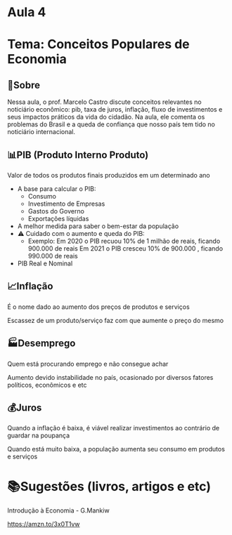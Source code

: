 # Aula 4

# Tema: Conceitos Populares de Economia

## 📑Sobre
Nessa aula, o prof. Marcelo Castro discute conceitos relevantes no noticiário econômico: pib, taxa de juros, inflação, fluxo de investimentos e seus impactos práticos da vida do cidadão. Na aula, ele comenta os problemas do Brasil e a queda de confiança que nosso país tem tido no noticiário internacional.

## 📊PIB (Produto Interno Produto)
Valor de todos os produtos finais produzidos em um determinado ano
- A base para calcular o PIB:
    - Consumo
    - Investimento de Empresas
    - Gastos do Governo
    - Exportações líquidas
- A melhor medida para saber o bem-estar da população 
- ⚠️ Cuidado com o aumento e queda do PIB:
    - Exemplo: 
    Em 2020 o PIB recuou 10% de 1 milhão de reais, ficando 900.000 de reais
    Em 2021 o PIB cresceu 10% de 900.000 , ficando 990.000 de reais
- PIB Real e Nominal

## 📈Inflação
É o nome dado ao aumento dos preços de produtos e serviços

Escassez de um produto/serviço faz com que aumente o preço do mesmo

## 🏭Desemprego
Quem está procurando emprego e não consegue achar

Aumento devido instabilidade no país, ocasionado por diversos fatores políticos, econômicos e etc

## 💰Juros
Quando a inflação é baixa, é viável realizar investimentos ao contrário de guardar na poupança

Quando está muito baixa, a população aumenta seu consumo em produtos e serviços

# 📚Sugestões (livros, artigos e etc)
Introdução à Economia - G.Mankiw

https://amzn.to/3x0T1vw

